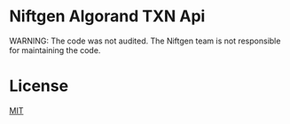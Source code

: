 # Niftgen Algorand TXN Api

WARNING: The code was not audited. The Niftgen team is not responsible for maintaining the code.

# License

[MIT](./LICENSE)
